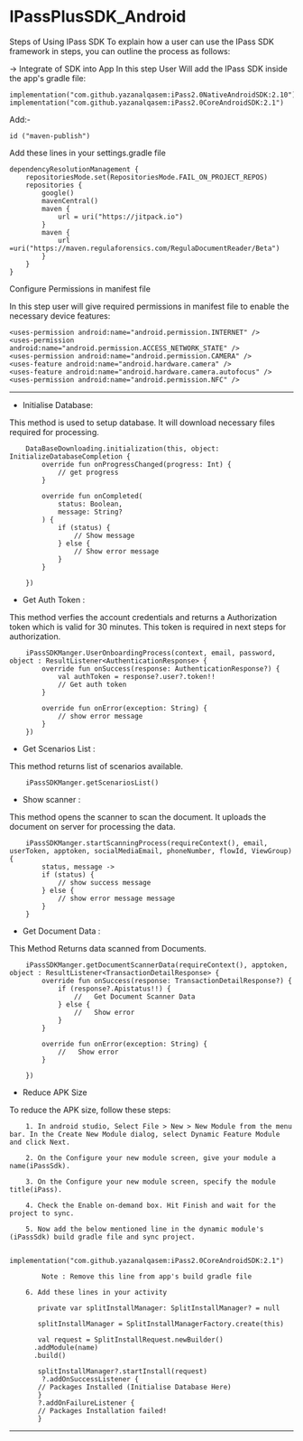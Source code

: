 # IPassPlusSDK_Android

Steps of Using IPass SDK
To explain how a user can use the IPass SDK framework in steps, you can outline the process as follows:

-> Integrate of SDK into App
In this step User Will add the IPass SDK inside the app's gradle file:

    implementation("com.github.yazanalqasem:iPass2.0NativeAndroidSDK:2.10")
    implementation("com.github.yazanalqasem:iPass2.0CoreAndroidSDK:2.1")

Add:-

    id ("maven-publish")

Add these lines in your settings.gradle file

    dependencyResolutionManagement {
        repositoriesMode.set(RepositoriesMode.FAIL_ON_PROJECT_REPOS)
        repositories {
            google()
            mavenCentral()
            maven {
                url = uri("https://jitpack.io")
            }
            maven {
                url =uri("https://maven.regulaforensics.com/RegulaDocumentReader/Beta")
            }
        }
    }

Configure Permissions in manifest file

In this step user will give required permissions in manifest file to enable the necessary device features:

    <uses-permission android:name="android.permission.INTERNET" />
    <uses-permission android:name="android.permission.ACCESS_NETWORK_STATE" />
    <uses-permission android:name="android.permission.CAMERA" />
    <uses-feature android:name="android.hardware.camera" />
    <uses-feature android:name="android.hardware.camera.autofocus" />
    <uses-permission android:name="android.permission.NFC" />


*************************************

* Initialise Database:

This method is used to setup database. It will download necessary files required for processing.

        DataBaseDownloading.initialization(this, object: InitializeDatabaseCompletion {
            override fun onProgressChanged(progress: Int) {
                // get progress
            }

            override fun onCompleted(
                status: Boolean,
                message: String?
            ) {
                if (status) {
                    // Show message
                } else {
                    // Show error message
                }
            }

        })


* Get Auth Token :

This method verfies the account credentials and returns a Authorization token which is valid for 30 minutes. This token is required in next steps for authorization.

        iPassSDKManger.UserOnboardingProcess(context, email, password, object : ResultListener<AuthenticationResponse> {
            override fun onSuccess(response: AuthenticationResponse?) {
                val authToken = response?.user?.token!!
                // Get auth token
            }

            override fun onError(exception: String) {
                // show error message
            }
        })


* Get Scenarios List :

This method returns list of scenarios available.

        iPassSDKManger.getScenariosList()


* Show scanner :

This method opens the scanner to scan the document. It uploads the document on server for processing the data.

        iPassSDKManger.startScanningProcess(requireContext(), email, userToken, apptoken, socialMediaEmail, phoneNumber, flowId, ViewGroup) {
            status, message ->
            if (status) {
                // show success message
            } else {
                // show error message message
            }
        }


* Get Document Data :

This Method Returns data scanned from Documents.


        iPassSDKManger.getDocumentScannerData(requireContext(), apptoken, object : ResultListener<TransactionDetailResponse> {
            override fun onSuccess(response: TransactionDetailResponse?) {
                if (response?.Apistatus!!) {
                    //   Get Document Scanner Data
                } else {
                    //   Show error
                }
            }

            override fun onError(exception: String) {
                //   Show error
            }

        })

* Reduce APK Size

To reduce the APK size, follow these steps:

        1. In android studio, Select File > New > New Module from the menu bar. In the Create New Module dialog, select Dynamic Feature Module and click Next.

        2. On the Configure your new module screen, give your module a name(iPassSdk).

        3. On the Configure your new module screen, specify the module title(iPass).

        4. Check the Enable on-demand box. Hit Finish and wait for the project to sync.

        5. Now add the below mentioned line in the dynamic module's (iPassSdk) build gradle file and sync project.

           implementation("com.github.yazanalqasem:iPass2.0CoreAndroidSDK:2.1")

            Note : Remove this line from app's build gradle file

        6. Add these lines in your activity

           private var splitInstallManager: SplitInstallManager? = null

           splitInstallManager = SplitInstallManagerFactory.create(this)

           val request = SplitInstallRequest.newBuilder()
          .addModule(name)
          .build()

           splitInstallManager?.startInstall(request)
            ?.addOnSuccessListener {
           // Packages Installed (Initialise Database Here)
           }
           ?.addOnFailureListener {
           // Packages Installation failed!
           }


***************************
